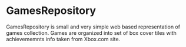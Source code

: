 GamesRepository
===============

GamesRepository is small and very simple web based representation of games collection. Games are organized into set of box cover tiles with achievememnts info taken from Xbox.com site.

